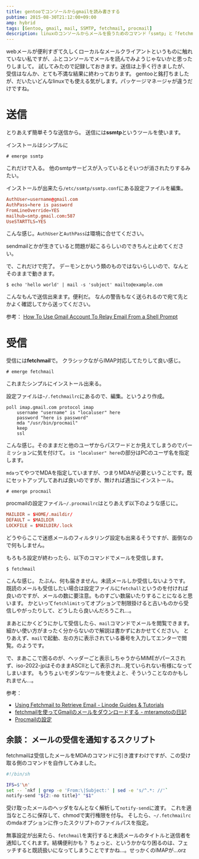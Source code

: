 ```yaml
---
title: gentooでコンソールからgmailを読み書きする
pubtime: 2015-08-30T21:12:00+09:00
amp: hybrid
tags: [Gentoo, gmail, mail, SSMTP, fetchmail, procmail]
description: linuxのコンソールからメールを扱うためのコマンド「ssmtp」と「fetchmail」の紹介です。
---
```


webメールが便利すぎて久しくローカルなメールクライアントというものに触れていない私ですが、ふとコンソールでメールを読んでみようじゃないかと思ったりしまして。
試してみたので記録しておきます。送信は上手く行きましたが、受信はなんか、とても不満な結果に終わっております。
gentooと銘打ちましたが、だいたいどんなlinuxでも使える気がします。パッケージマネージャが違うだけですね。

# 送信
とりあえず簡単そうな送信から。
送信には**ssmtp**というツールを使います。

インストールはシンプルに
```
# emerge ssmtp
```
これだけで入る。
他のsmtpサービスが入っているとそいつが消されたりするみたい。

インストールが出来たら`/etc/ssmtp/ssmtp.conf`にある設定ファイルを編集。
``` toml
AuthUser=username@gmail.com
AuthPass=here is password
FromLineOverride=YES
mailhub=smtp.gmail.com:587
UseSTARTTLS=YES
```
こんな感じ。`AuthUser`と`AuthPass`は環境に合せてください。

sendmailとかが生きていると問題が起こるらしいのできちんと止めてください。

で、これだけで完了。
デーモンとかいう類のものではないらしいので、なんとそのままで動きます。
```
$ echo 'hello world' | mail -s 'subject' mailto@example.com
```
こんなもんで送信出来ます。便利だ。
なんの警告もなく送られるので宛て先とかよく確認してから送ってください。

参考： [How To Use Gmail Account To Relay Email From a Shell Prompt](http://www.cyberciti.biz/tips/linux-use-gmail-as-a-smarthost.html)

# 受信
受信には**fetchmail**で。
クラシックながらIMAP対応してたりして良い感じ。

```
# emerge fetchmail
```
これまたシンプルにインストール出来る。

設定ファイルは`~/.fetchmailrc`にあるので、編集。というより作成。
```
poll imap.gmail.com protocol imap
    username "username" is "localuser" here
    password "here is password"
    mda "/usr/bin/procmail"
    keep
    ssl
```
こんな感じ。そのままだと他のユーザからパスワードとか見えてしまうのでパーミッションに気を付けて。
`is "localuser" here`の部分はPCのユーザ名を指定します。

`mda`ってやつでMDAを指定していますが、つまりMDAが必要ということです。既にセットアップしてあれば良いのですが、無ければ適当にインストール。
```
# emerge procmail
```

procmailの設定ファイル`~/.procmailrc`はとりあえず以下のような感じに。
``` toml
MAILDIR = $HOME/.maildir/
DEFAULT = $MAILDIR
LOCKFILE = $MAILDIR/.lock
```
どうやらここで迷惑メールのフィルタリング設定も出来るそうですが、面倒なので何もしません。

もろもろ設定が終わったら、以下のコマンドでメールを受信します。
```
$ fetchmail
```
こんな感じ。
たぶん、何も届きません。未読メールしか受信しないようです。
既読のメールも受信したい場合は設定ファイルに`fetchall`というのを付ければ良いのですが、メールの数に要注意。ものすごい数届いたりすることになると思います。
かといって`fetchlimit`ってオプションで制限掛けると古いものから受信しやがったりして、どうしたら良いんだろうこれ…。

まあとにかくどうにかして受信したら、`mail`コマンドでメールを閲覧できます。
細かい使い方がまったく分からないので解説は書かずにおかせてください。
とりあえず、`mail`で起動、左の方に表示されている番号を入力してエンターで閲覧。のようです。

で、まあここで困るのが、ヘッダーごと表示しちゃうからMIMEがパースされず、iso-2022-jpはそのままASCIIとして表示され…見ていられない有様になってしまいます。
もうちょいモダンなツールを使えよと、そういうことなのかもしれません…。

参考：
- [Using Fetchmail to Retrieve Email - Linode Guides & Tutorials](https://www.linode.com/docs/email/clients/using-fetchmail-to-retrieve-email)
- [fetchmailを使ってGmailのメールをダウンロードする - mteramotoの日記](http://d.hatena.ne.jp/mteramoto/20091115/p1)
- [Procmailの設定](https://www.rcnp.osaka-u.ac.jp/Divisions/CN/computer/ibm/manual/procmail/setting_procmail.html)

## 余談： メールの受信を通知するスクリプト
fetchmailは受信したメールをMDAのコマンドに引き渡すわけですが、この受け取る側のコマンドを自作してみました。

``` bash
#!/bin/sh

IFS=$'\n'
set -- `nkf | grep -e 'From:\|Subject:' | sed -e 's/^.*: //'`
notify-send "${2:-no title}" "$1"
```
受け取ったメールのヘッダをなんとなく解析して`notify-send`に渡す。
これを適当なところに保存して、chmodで実行権限を付与。
そしたら、`~/.fetchmailrc`のmdaオプションに作ったスクリプトのファイルパスを指定。

無事設定が出来たら、`fetchmail`を実行すると未読メールのタイトルと送信者を通知してくれます。結構便利かも？
ちょっと、というかかなり困るのは、フェッチすると既読扱いになってしまうことですかね…。せっかくのIMAPが…orz
